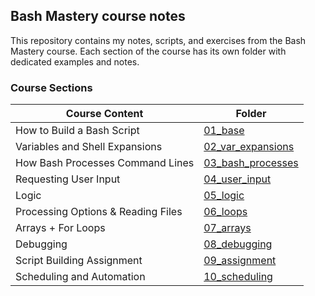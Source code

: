 ## Bash Mastery course notes

This repository contains my notes, scripts, and exercises from the Bash Mastery course. Each section of the course has its own folder with dedicated examples and notes.

### Course Sections

| Course Content | Folder |
|---|---|
| How to Build a Bash Script | [01_base](./01_base/) | 
| Variables and Shell Expansions | [02_var_expansions](./02_var_expansions/) |
| How Bash Processes Command Lines | [03_bash_processes](./03_bash_processes/) |
| Requesting User Input | [04_user_input](./04_user_input/) | 
| Logic | [05_logic](./05_logic/) | 
| Processing Options & Reading Files | [06_loops](./06_loops/) |
| Arrays + For Loops | [07_arrays](./07_arrays/) | 
| Debugging | [08_debugging](./08_debugging/) |
| Script Building Assignment | [09_assignment](./09_assignment/) | 
| Scheduling and Automation | [10_scheduling](./10_scheduling/) |

